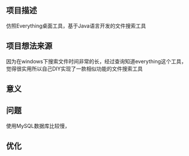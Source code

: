 ## 项目描述
仿照Everything桌面工具，基于Java语言开发的文件搜索工具

## 项目想法来源
因为在windows下搜索文件时间非常的长，经过查询知道everything这个工具，觉得很实用所以自己DIY实现了一款相似功能的文件搜索工具

## 意义



## 问题
使用MySQL数据库比较慢，



## 优化

 

